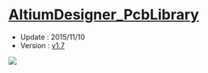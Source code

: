 [AltiumDesigner_PcbLibrary](https://github.com/KitSprout/AltiumDesigner_PcbLibrary)
=========================
* Update : 2015/11/10
* Version : [v1.7](https://github.com/KitSprout/AltiumDesigner_PcbLibrary/releases/tag/v1.7)

<img src="https://lh6.googleusercontent.com/-Yn64tjOW7Vo/U-jG4QG0ZGI/AAAAAAAAKM8/2cyZLPPg3cU/s1600/Package.png" />
